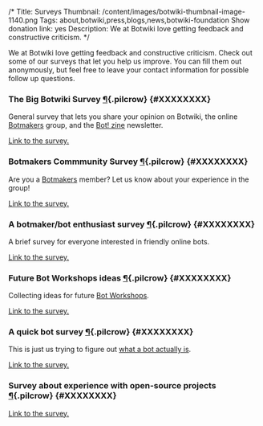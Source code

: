 /*
Title: Surveys
Thumbnail: /content/images/botwiki-thumbnail-image-1140.png
Tags: about,botwiki,press,blogs,news,botwiki-foundation
Show donation link: yes
Description: We at Botwiki love getting feedback and constructive criticism.
*/

We at Botwiki love getting feedback and constructive criticism. Check out some of our surveys that let you help us improve. You can fill them out anonymously, but feel free to leave your contact information for possible follow up questions.


### The Big Botwiki Survey [¶](#XXXXXXXX){.pilcrow} {#XXXXXXXX}

General survey that lets you share your opinion on Botwiki, the online [Botmakers](https://botmakers.org) group, and the [Bot! zine](https://botzine.org) newsletter.

[Link to the survey.](https://botwiki.org/survey/the-big-botwiki-survey)


### Botmakers Commmunity Survey [¶](#XXXXXXXX){.pilcrow} {#XXXXXXXX}

Are you a [Botmakers](https://botmakers.org) member? Let us know about your experience in the group!

[Link to the survey.](https://botwiki.org/survey/botmakers-community-survey)

### A botmaker/bot enthusiast survey [¶](#XXXXXXXX){.pilcrow} {#XXXXXXXX}

A brief survey for everyone interested in friendly online bots.

[Link to the survey.](https://botwiki.org/survey/botmaking-01)

### Future Bot Workshops ideas [¶](#XXXXXXXX){.pilcrow} {#XXXXXXXX}

Collecting ideas for future [Bot Workshops](/bot-workshops/).

[Link to the survey.](https://botwiki.org/survey/bot-workshop-ideas)


<!--
### Botwiki Bot Workshop Feedback [¶](#XXXXXXXX){.pilcrow} {#XXXXXXXX}

[Link to the survey.](https://botwiki.org/survey/bot-workshop-feedback)
-->

### A quick bot survey [¶](#XXXXXXXX){.pilcrow} {#XXXXXXXX}

This is just us trying to figure out [what a bot actually is](/what-is-a-bot).

[Link to the survey.](https://botwiki.org/survey/quick-bot-survey)


### Survey about experience with open-source projects [¶](#XXXXXXXX){.pilcrow} {#XXXXXXXX}

[Link to the survey.](https://botwiki.org/survey/opensource)
